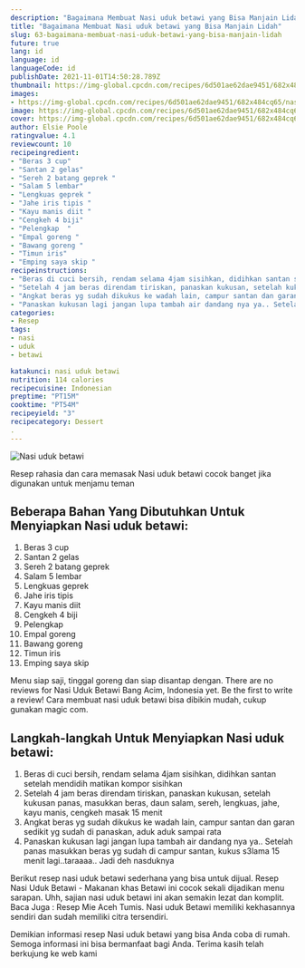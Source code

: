 ```yaml
---
description: "Bagaimana Membuat Nasi uduk betawi yang Bisa Manjain Lidah"
title: "Bagaimana Membuat Nasi uduk betawi yang Bisa Manjain Lidah"
slug: 63-bagaimana-membuat-nasi-uduk-betawi-yang-bisa-manjain-lidah
future: true
lang: id
language: id
languageCode: id
publishDate: 2021-11-01T14:50:28.789Z 
thumbnail: https://img-global.cpcdn.com/recipes/6d501ae62dae9451/682x484cq65/nasi-uduk-betawi-foto-resep-utama.png
images:
- https://img-global.cpcdn.com/recipes/6d501ae62dae9451/682x484cq65/nasi-uduk-betawi-foto-resep-utama.png
image: https://img-global.cpcdn.com/recipes/6d501ae62dae9451/682x484cq65/nasi-uduk-betawi-foto-resep-utama.png
cover: https://img-global.cpcdn.com/recipes/6d501ae62dae9451/682x484cq65/nasi-uduk-betawi-foto-resep-utama.png
author: Elsie Poole
ratingvalue: 4.1
reviewcount: 10
recipeingredient:
- "Beras 3 cup"
- "Santan 2 gelas"
- "Sereh 2 batang geprek "
- "Salam 5 lembar"
- "Lengkuas geprek "
- "Jahe iris tipis "
- "Kayu manis diit "
- "Cengkeh 4 biji"
- "Pelengkap  "
- "Empal goreng "
- "Bawang goreng "
- "Timun iris"
- "Emping saya skip "
recipeinstructions:
- "Beras di cuci bersih, rendam selama 4jam sisihkan, didihkan santan setelah mendidih matikan kompor sisihkan"
- "Setelah 4 jam beras direndam tiriskan, panaskan kukusan, setelah kukusan panas, masukkan beras, daun salam, sereh, lengkuas, jahe, kayu manis, cengkeh masak 15 menit"
- "Angkat beras yg sudah dikukus ke wadah lain, campur santan dan garan sedikit yg sudah di panaskan, aduk aduk sampai rata"
- "Panaskan kukusan lagi jangan lupa tambah air dandang nya ya.. Setelah panas masukkan beras yg sudah di campur santan, kukus s3lama 15 menit lagi..taraaaa.. Jadi deh nasduknya"
categories:
- Resep
tags:
- nasi
- uduk
- betawi

katakunci: nasi uduk betawi 
nutrition: 114 calories
recipecuisine: Indonesian
preptime: "PT15M"
cooktime: "PT54M"
recipeyield: "3"
recipecategory: Dessert
. 
---
```



![Nasi uduk betawi](https://img-global.cpcdn.com/recipes/6d501ae62dae9451/682x484cq65/nasi-uduk-betawi-foto-resep-utama.png)

Resep rahasia dan cara memasak  Nasi uduk betawi cocok banget jika digunakan untuk menjamu teman

<!--inarticleads1-->

## Beberapa Bahan Yang Dibutuhkan Untuk Menyiapkan Nasi uduk betawi:

1. Beras 3 cup
1. Santan 2 gelas
1. Sereh 2 batang geprek 
1. Salam 5 lembar
1. Lengkuas geprek 
1. Jahe iris tipis 
1. Kayu manis diit 
1. Cengkeh 4 biji
1. Pelengkap  
1. Empal goreng 
1. Bawang goreng 
1. Timun iris
1. Emping saya skip 

Menu siap saji, tinggal goreng dan siap disantap dengan. There are no reviews for Nasi Uduk Betawi Bang Acim, Indonesia yet. Be the first to write a review! Cara membuat nasi uduk betawi bisa dibikin mudah, cukup gunakan magic com. 

<!--inarticleads2-->

## Langkah-langkah Untuk Menyiapkan Nasi uduk betawi:

1. Beras di cuci bersih, rendam selama 4jam sisihkan, didihkan santan setelah mendidih matikan kompor sisihkan
1. Setelah 4 jam beras direndam tiriskan, panaskan kukusan, setelah kukusan panas, masukkan beras, daun salam, sereh, lengkuas, jahe, kayu manis, cengkeh masak 15 menit
1. Angkat beras yg sudah dikukus ke wadah lain, campur santan dan garan sedikit yg sudah di panaskan, aduk aduk sampai rata
1. Panaskan kukusan lagi jangan lupa tambah air dandang nya ya.. Setelah panas masukkan beras yg sudah di campur santan, kukus s3lama 15 menit lagi..taraaaa.. Jadi deh nasduknya


Berikut resep nasi uduk betawi sederhana yang bisa untuk dijual. Resep Nasi Uduk Betawi - Makanan khas Betawi ini cocok sekali dijadikan menu sarapan. Uhh, sajian nasi uduk betawi ini akan semakin lezat dan komplit. Baca Juga : Resep Mie Aceh Tumis. Nasi uduk Betawi memiliki kekhasannya sendiri dan sudah memiliki citra tersendiri. 

Demikian informasi  resep Nasi uduk betawi   yang bisa Anda coba di rumah. Semoga informasi ini bisa bermanfaat bagi Anda. Terima kasih telah berkujung ke web kami
